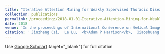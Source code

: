 ```yaml
---
title: "Iterative Attention Mining for Weakly Supervised Thoracic Disease Pattern Localization in Chest X-Rays"
collection: publications
permalink: /proceedings/2018-01-01-Iterative-Attention-Mining-for-Weakly-Supervised-Thoracic-Disease-Pattern-Localization-in-Chest-X-Rays
date: 2018
venue: 'In the proceedings of International Conference on Medical Image Computing and Computer-Assisted Intervention'
citation: ' Jinzheng Cai,  Le Lu,  <b>Adam P Harrison</b>,  Xiaoshuang Shi,  Pingjun Chen,  Lin Yang, &quot;Iterative Attention Mining for Weakly Supervised Thoracic Disease Pattern Localization in Chest X-Rays.&quot; In the proceedings of International Conference on Medical Image Computing and Computer-Assisted Intervention, 2018.'
---
```

Use [Google Scholar](https://scholar.google.com/scholar?q=Iterative+Attention+Mining+for+Weakly+Supervised+Thoracic+Disease+Pattern+Localization+in+Chest+X+Rays){:target="_blank"} for full citation